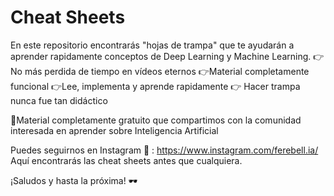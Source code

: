 # Cheat Sheets
En este repositorio encontrarás "hojas de trampa" que te ayudarán a aprender rapidamente conceptos de Deep Learning y Machine Learning. 
👉No más perdida de tiempo en vídeos eternos
👉Material completamente funcional
👉Lee, implementa y aprende rapidamente 
👉 Hacer trampa nunca fue tan didáctico

📌Material completamente gratuito que compartimos con la comunidad interesada en aprender sobre Inteligencia Artificial

Puedes seguirnos en Instagram 📱 : https://www.instagram.com/ferebell.ia/
Aquí encontrarás las cheat sheets antes que cualquiera.

¡Saludos y hasta la próxima! 🕶️
